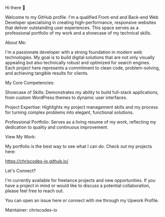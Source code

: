 Hi there 👋

Welcome to my GitHub profile. I'm a qualified Front-end and Back-end Web Developer specialising in creating high-performance, responsive websites that deliver outstanding user experiences. This space serves as a professional portfolio of my work and a showcase of my technical skills.

About Me:

I'm a passionate developer with a strong foundation in modern web technologies. My goal is to build digital solutions that are not only visually appealing but also technically robust and optimized for search engines. Each project here represents a commitment to clean code, problem-solving, and achieving tangible results for clients.

My Core Competencies:

Showcase of Skills: Demonstrates my ability to build full-stack applications, from custom WordPress themes to dynamic user interfaces.

Project Expertise: Highlights my project management skills and my process for turning complex problems into elegant, functional solutions.

Professional Portfolio: Serves as a living resume of my work, reflecting my dedication to quality and continuous improvement.

View My Work:

My portfolio is the best way to see what I can do. Check out my projects here:

https://chriscodes-io.github.io/

Let's Connect?

I'm currently available for freelance projects and new opportunities. If you have a project in mind or would like to discuss a potential collaboration, please feel free to reach out.

You can open an issue here or connect with me through my Upwork Profile.

Maintainer: chriscodes-io
